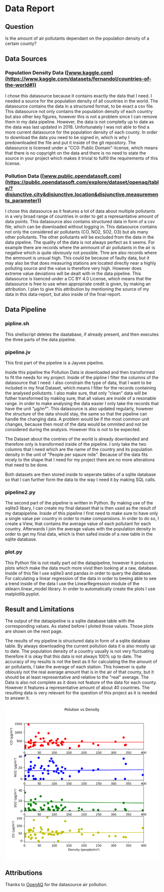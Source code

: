 # Data Report

## Question

Is the amount of air pollutants dependant on the population density of a certain county?

## Data Sources

### Population Density Data ([www.kaggle.com](https://www.kaggle.com/datasets/fernandol/countries-of-the-world#))

I chose this datasource because it contains exactly the data that I need. I needed a source for the population density of all countries in the world. The datasource contains the data in a structured format, to be exact a csv file. This datasource not only contains the population density of each country but also other key figures, however this is not a problem since I can remove them in my data pipeline. However, the data is not completly up to date as the data was last updated in 2018. Unfortunately I was not able to find a more current datasource for the population density of each county. In order to download the data you need to be signed in, which is why I predownloaded the file and put it inside of the git repository. The datasource is licensed under a "CC0: Public Domain"-license, which means that there is no copyright on the data and there is no need to state the source in your project which makes it trivial to fulfill the requirements of this license.

### Pollution Data ([www.public.opendatasoft.com](https://public.opendatasoft.com/explore/dataset/openaq/table/?disjunctive.city&disjunctive.location&disjunctive.measurements_parameter))

I chose this datasource as it features a lot of data about multiple pollutants in a very broad range of countries in order to get a represantative amount of data points. This datasource also contains structured data in form of a csv file, which can be downloaded without logging in. This datasource contains not only the considered air pollutants (CO, NO2, SO2, O3) but als many other pollutants. The other pollutants will be excluded from the data in the data pipeline. The quality of the data is not always perfect as it seems. For example there are records where the ammount of air pollutants in the air is negative which is quite obviously not possible. Thre are also records where the ammount is unsual high. This could be because of faulty data, but it may also be that does measuring stations are located directly near a highly polluting source and the value is therefore very high. However does extreme value deviations will be dealt with in the data pipeline. This datasource is lisenced under a CC BY 4.0 License, which means that the datasource is free to use when appropriate credit is given, by making an attribution. I plan to give this attribution by mentioning the source of my data in this data-report, but also inside of the final-report. 

## Data Pipeline
### pipline.sh

This shellscript deletes the daatabase, if already present, and then executes the three parts of the data pipeline.

### pipeline.jv

This first part of the pipeline is a Jayvee pipeline. 

Inside this pipeline the Pollution Data is downloaded and then transformed to fit the needs for my project. Inside of the pipline I filter the columns of the datasource that I need. I also constrain the type of data, that I want to be included in my final Dataset, which means I filter for the records containing the analysed pollutants. I also make sure, that only "clean" data will be futher transformed by making sure, that all values are inside of a resonable range. In order to make analysing the data easier I only take the records that have the unit "µg/m³". This datasource is also updated regularly, however the structure of the data should stay, the same so that the pipeline can handle the changing data. A problem would be if the most common unit changes, because then most of the data would be ommited and not be considered during the analysis. However this is not to be expected.

The Dataset about the contries of the world is already downlaoded and therefore only is transformed inside of the pipeline. I only take the two columns that I need which are the name of the country and its population density in the unit of "People per sqaure mile". Because of the data fits nicely to the shape that I need for my project there are no more alterations that need to be done. 

Both datasets are then stored inside to seperate tables of a sqlite database so that I can further form the data to the way I need it by making SQL calls.

### pipeline2.py

The second part of the pipeline is written in Python. By making use of the sqlite3 libary, I can create my final dataset that is then used as the result of my datapipeline. Inside of this pipeline I first need to make sure to have only a single value per country in order to make comparisions. In order to do so, I create a View, that contains the average value of each pollutant for each country. Afterwards I join the average values with the population density in order to get my final data, which is then safed inside of a new table in the sqlite database.

### plot.py

This Python file is not really part od the datapipeline, however it produces plots which make the data much more vivid then looking at a raw, database. Inside of this file I use sqlite3 and pandas in order to query the database. For calculating a linear regression of the data in order to beeing able to see a trend inside of the data I use the LinearRegression module of the sklearn.linear_model library. In order to automatically create the plots I use matplotlib.pyplot.

## Result and Limitations

The output of the datapipeline is a sqlite database table with the corresponding values. As stated before I ploted those values. Those plots are shown on the next page.

The results of my pipeline is structured data in form of a sqlite database table. By always downloading the current pollution data it is also mostly up to date. The population density of a country usually is not very fluctuating therefore it is okay that this data is not always 100% up to date. The accuracy of my results is not the best as it for calculating the the amount of air pollutants, I take the average of each station. This however is quite obiously not the real average amount that is in the air of that county, but it should be at least representative and relative to the "real" average. The Data is also not complete as it does not feature of the data for each county. However it features a representative amount of about 40 countries. The resulting data is very relevant for the question of this project as it is needed to answer it. 

![plots](./Plots/PolutionVsDensity.png)


## Attributions

Thanks to [OpenAQ](https://public.opendatasoft.com/explore/dataset/openaq/information/) for the datasource air pollution.
